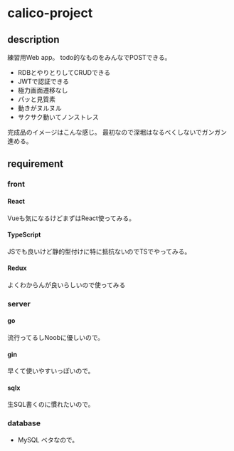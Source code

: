 # calico-project

## description
練習用Web app。
todo的なものをみんなでPOSTできる。

- RDBとやりとりしてCRUDできる
- JWTで認証できる
- 極力画面遷移なし
- パッと見質素
- 動きがヌルヌル
- サクサク動いてノンストレス

完成品のイメージはこんな感じ。
最初なので深堀はなるべくしないでガンガン進める。

## requirement
### front
#### React
Vueも気になるけどまずはReact使ってみる。

#### TypeScript
JSでも良いけど静的型付けに特に抵抗ないのでTSでやってみる。

#### Redux
よくわからんが良いらしいので使ってみる

### server
#### go
流行ってるしNoobに優しいので。

#### gin
早くて使いやすいっぽいので。

#### sqlx
生SQL書くのに慣れたいので。

### database
- MySQL
ベタなので。
